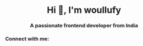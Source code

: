 <h1 align="center">Hi 👋, I'm woullufy</h1>
<h3 align="center">A passionate frontend developer from India</h3>

<h3 align="left">Connect with me:</h3>
<p align="left">
</p>

<!---
- 👋 Hi, I’m @woullufy
- 👀 I’m interested in ...
- 🌱 I’m currently learning ...
- 💞️ I’m looking to collaborate on ...
- 📫 How to reach me ... 
--->

<!---
woullufy/woullufy is a ✨ special ✨ repository because its `README.md` (this file) appears on your GitHub profile.
You can click the Preview link to take a look at your changes.
--->
